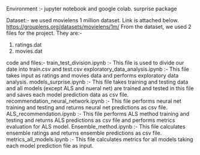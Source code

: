 Environment :-
jupyter notebook and google colab.
surprise package

Dataset:-
we used movielens 1 million dataset. Link is attached below.
https://grouplens.org/datasets/movielens/1m/
From the dataset, we used 2 files for the project. They are:-
1) ratings.dat
2) movies.dat

code and files:-
train_test_division.ipynb :- This file is used to divide our date into train.csv and test.csv
exploratory_data_analysis.ipynb :- This file takes input as ratings and movies data and performs exploratory data analysis.
models_surprise.ipynb :- This file takes training and testing data and all models (except ALS and nueral net) are trained  and tested in this 	file and saves each model prediction data as csv file.
recommendation_neural_network.ipynb :- This file performs neural net training and testing and returns neural net predictions as csv file.
ALS_recommendation.ipynb :- This file performs ALS method training and testing and returns ALS predictions as csv file and performs metrics evaluation for ALS model.
Ensemble_method.ipynb :- This file calculates ensemble ratings and returns ensemble predictions as csv file.
metrics_all_models.ipynb :- This file calculates metrics for all models taking each model prediction file as input.

